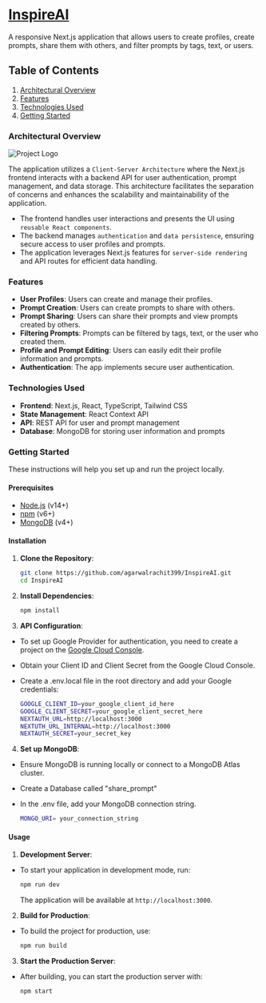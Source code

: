 # [InspireAI](https://inspire-ai-xi.vercel.app)

A responsive Next.js application that allows users to create profiles, create prompts, share them with others, and filter prompts by tags, text, or users.

## Table of Contents

1. [Architectural Overview](#architectural-overview)
2. [Features](#features)
3. [Technologies Used](#technologies-used)
4. [Getting Started](#getting-started)

### Architectural Overview

![Project Logo](https://www.interviewbit.com/blog/wp-content/uploads/2022/06/Client-and-Server-1024x427.png)

The application utilizes a `Client-Server Architecture` where the Next.js frontend interacts with a backend API for user authentication, prompt management, and data storage. This architecture facilitates the separation of concerns and enhances the scalability and maintainability of the application.

- The frontend handles user interactions and presents the UI using `reusable React components`.
- The backend manages `authentication` and `data persistence`, ensuring secure access to user profiles and prompts.
- The application leverages Next.js features for `server-side rendering` and API routes for efficient data handling.


### Features

- **User Profiles**: Users can create and manage their profiles.
- **Prompt Creation**: Users can create prompts to share with others.
- **Prompt Sharing**: Users can share their prompts and view prompts created by others.
- **Filtering Prompts**: Prompts can be filtered by tags, text, or the user who created them.
- **Profile and Prompt Editing**: Users can easily edit their profile information and prompts.
- **Authentication**: The app implements secure user authentication.

### Technologies Used
- **Frontend**: Next.js, React, TypeScript, Tailwind CSS
- **State Management**: React Context API
- **API**: REST API for user and prompt management
- **Database**: MongoDB for storing user information and prompts
### Getting Started

These instructions will help you set up and run the project locally.

#### Prerequisites

- [Node.js](https://nodejs.org/) (v14+)
- [npm](https://www.npmjs.com/) (v6+)
- [MongoDB](https://www.mongodb.com/) (v4+)

#### Installation

1. **Clone the Repository**:

   ```bash
   git clone https://github.com/agarwalrachit399/InspireAI.git
   cd InspireAI
2. **Install Dependencies**:
   ```bash
   npm install
   ```
3. **API Configuration**:
- To set up Google Provider for authentication, you need to create a project on the [Google Cloud Console](https://console.cloud.google.com/).
- Obtain your Client ID and Client Secret from the Google Cloud Console.
- Create a .env.local file in the root directory and add your Google credentials:

  ```bash
  GOOGLE_CLIENT_ID=your_google_client_id_here
  GOOGLE_CLIENT_SECRET=your_google_client_secret_here
  NEXTAUTH_URL=http://localhost:3000
  NEXTUTH_URL_INTERNAL=http://localhost:3000
  NEXTAUTH_SECRET=your_secret_key
4. **Set up MongoDB**:
- Ensure MongoDB is running locally or connect to a MongoDB Atlas cluster.
- Create a Database called "share_prompt"
- In the .env file, add your MongoDB connection string.

  ```bash
  MONGO_URI= your_connection_string

#### Usage

1. **Development Server**:
- To start your application in development mode, run:

  ```bash
  npm run dev
  ```
  The application will be available at `http://localhost:3000`.

2. **Build for Production**:
- To build the project for production, use:

   ```bash
   npm run build
   ```
3. **Start the Production Server**:
- After building, you can start the production server with:

  ```bash
  npm start
  ```

